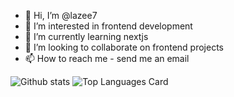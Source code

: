 - 👋 Hi, I’m @lazee7
- 👀 I’m interested in frontend development
- 🌱 I’m currently learning nextjs
- 💞️ I’m looking to collaborate on frontend projects
- 📫 How to reach me - send me an email

<!---
lazee7/lazee7 is a ✨ special ✨ repository because its `README.md` (this file) appears on your GitHub profile.
You can click the Preview link to take a look at your changes.
--->

![Github stats](https://github-readme-stats.vercel.app/api?username=lazee7&theme=highcontrast&show_icons=true&count_private=true)
![Top Languages Card](https://github-readme-stats.vercel.app/api/top-langs/?username=lazee7&layout=compact)<br/>
